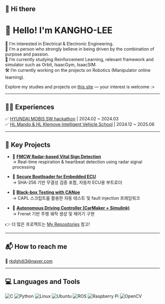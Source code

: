 ## 👋 Hi there 

# 🔗 Hello! I'm KANGHO-LEE

🌿 I'm interested in Electrical & Electronic Engineering.  
🌿 I'm a person who strongly believe in being driven by the combination of purpose and passion.  
🌱 I’m currently studying Reinforcement Learning, relevant framework and simulator such as Orbit, IsaacGym, IsaacSIM.  
🛠️ I’m currently working on the projects on Robotics (Manipulator online learning).  

Explore my studies and projects on [this site](https://your-portfolio-link.com) — your interest is welcome :>

---

## 👩‍💻 Experiences

✅ [HYUNDAI MOBIS SW hackathon](https://tobigs.github.io) | 2024.02 ~ 2024.03  
✅ [HL Mando & HL Klemove Intelligent Vehicle School](https://kist.re.kr) | 2024.12 ~ 2025.06  

---

## 🔧 Key Projects

- 📡 [**FMCW Radar-based Vital Sign Detection**](https://github.com/your-id/fmcw-vital-sign)  
  → Real-time respiration & heartbeat detection using radar signal processing

- 🔐 [**Secure Bootloader for Embedded ECU**](https://github.com/your-id/secure-bootloader)  
  → SHA-256 기반 무결성 검증 포함, 자동차 ECU용 부트로더

- 🧪 [**Black-box Testing with CANoe**](https://github.com/your-id/canoe-blackbox-testing)  
  → CAPL 스크립트를 활용한 자동 테스트 및 fault injection 프레임워크

- 🚗 [**Autonomous Driving Controller (CarMaker + Simulink)**](https://github.com/your-id/frenet-motion-control)  
  → Frenet 기반 주행 궤적 생성 및 제어기 구현

👉 더 많은 프로젝트는 [My Repositories](https://github.com/your-id?tab=repositories) 참고!

---

## 📬 How to reach me

📧 rkdghdi3@naver.com

---

## 💻 Languages and Tools

![C](https://img.shields.io/badge/C-00599C?style=for-the-badge&logo=c&logoColor=white)
![Python](https://img.shields.io/badge/Python-3776AB?style=for-the-badge&logo=python&logoColor=white)
![Linux](https://img.shields.io/badge/Linux-FCC624?style=for-the-badge&logo=linux&logoColor=black)
![Ubuntu](https://img.shields.io/badge/Ubuntu-E95420?style=for-the-badge&logo=ubuntu&logoColor=white)
![ROS](https://img.shields.io/badge/ROS-22314E?style=for-the-badge&logo=ros&logoColor=white)
![Raspberry Pi](https://img.shields.io/badge/RaspberryPi-C51A4A?style=for-the-badge&logo=raspberrypi&logoColor=white)
![OpenCV](https://img.shields.io/badge/OpenCV-5C3EE8?style=for-the-badge&logo=opencv&logoColor=white)
